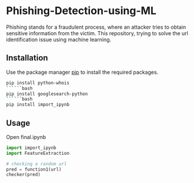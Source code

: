 # Phishing-Detection-using-ML

Phishing stands for a fraudulent process, where an attacker tries to obtain sensitive information from the victim. This repository, trying to solve the url identification issue using machine learning.

## Installation

Use the package manager [pip](https://pip.pypa.io/en/stable/) to install the required packages.

```bash
pip install python-whois
``````bash
pip install googlesearch-python
``````bash
pip install import_ipynb
```

## Usage

Open final.ipynb
```python
import import_ipynb
import FeatureExtraction

# checking a random url
pred = function1(url)
checker(pred)
```
